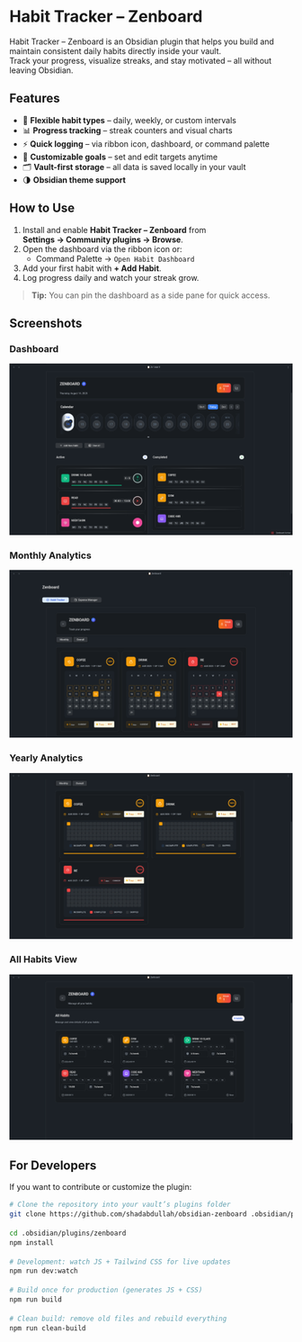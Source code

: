 # Habit Tracker – Zenboard

Habit Tracker – Zenboard is an Obsidian plugin that helps you build and maintain consistent daily habits directly inside your vault.  
Track your progress, visualize streaks, and stay motivated – all without leaving Obsidian.

## Features

- 📅 **Flexible habit types** – daily, weekly, or custom intervals
- 📊 **Progress tracking** – streak counters and visual charts
- ⚡ **Quick logging** – via ribbon icon, dashboard, or command palette
- 🎯 **Customizable goals** – set and edit targets anytime
- 🗂 **Vault-first storage** – all data is saved locally in your vault
- 🌗 **Obsidian theme support**

## How to Use

1. Install and enable **Habit Tracker – Zenboard** from  
   **Settings → Community plugins → Browse**.
2. Open the dashboard via the ribbon icon or:
   - Command Palette → `Open Habit Dashboard`
3. Add your first habit with **+ Add Habit**.
4. Log progress daily and watch your streak grow.

> **Tip:** You can pin the dashboard as a side pane for quick access.

## Screenshots

### Dashboard
![Zenboard Dashboard](docs/screenshot-dashboard.png)

### Monthly Analytics 
![Zenboard Monthly Overview](docs/screenshot-monthly-overview.png)

### Yearly Analytics 
![Zenboard Yearly Overview](docs/screenshot-yearly-overview.png)

### All Habits View 
![Zenboard All Habits ](docs/screenshot-all-habits.png)



## For Developers

If you want to contribute or customize the plugin:

```bash
# Clone the repository into your vault’s plugins folder
git clone https://github.com/shadabdullah/obsidian-zenboard .obsidian/plugins/zenboard

cd .obsidian/plugins/zenboard
npm install

# Development: watch JS + Tailwind CSS for live updates
npm run dev:watch

# Build once for production (generates JS + CSS)
npm run build

# Clean build: remove old files and rebuild everything
npm run clean-build
